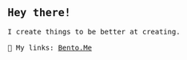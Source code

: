 <samp>
 <h2>
  Hey there!
 </h2>
  I create things to be better at creating.
 <br />
  <br />
 🍱 My links: <a href="https://bento.me/anas" target="_blank">Bento.Me</a>
</samp>
